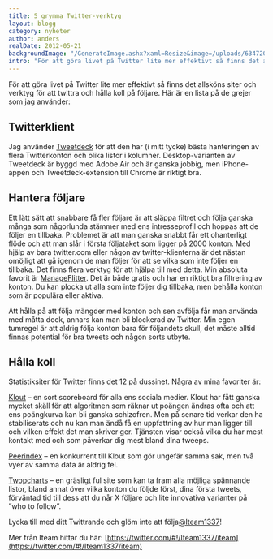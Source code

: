 ```yaml
---
title: 5 grymma Twitter-verktyg
layout: blogg
category: nyheter
author: anders
realDate: 2012-05-21
backgroundImage: "/GenerateImage.ashx?xaml=Resize&image=/uploads/634720665710377957-twitter.png&format=png&maxWidth=375&maxHeight=375"
intro: "För att göra livet på Twitter lite mer effektivt så finns det allsköns siter och verktyg för att twittra och hålla koll på följare. Här är mina favoriter!"
---
```



För att göra livet på Twitter lite mer effektivt så finns det allsköns siter och verktyg för att twittra och hålla koll på följare. Här är en lista på de grejer som jag använder:

## Twitterklient

Jag använder [Tweetdeck](http://www.tweetdeck.com/) för att den har (i mitt tycke) bästa hanteringen av flera Twitterkonton och olika listor i kolumner. Desktop-varianten av Tweetdeck är byggd med Adobe Air och är ganska jobbig, men iPhone-appen och Tweetdeck-extension till Chrome är riktigt bra.

## Hantera följare

Ett lätt sätt att snabbare få fler följare är att släppa filtret och följa ganska många som någorlunda stämmer med ens intresseprofil och hoppas att de följer en tillbaka. Problemet är att man ganska snabbt får ett ohanterligt flöde och att man slår i första följataket som ligger på 2000 konton. Med hjälp av bara twitter.com eller någon av twitter-klienterna är det nästan omöjligt att gå igenom de man följer för att se vilka som inte följer en tillbaka. Det finns flera verktyg för att hjälpa till med detta. Min absoluta favorit är [ManageFlitter](http://manageflitter.com/). Det är både gratis och har en riktigt bra filtrering av konton. Du kan plocka ut alla som inte följer dig tillbaka, men behålla konton som är populära eller aktiva.

Att hålla på att följa mängder med konton och sen avfölja får man använda med måtta dock, annars kan man bli blockerad av Twitter. Min egen tumregel är att aldrig följa konton bara för följandets skull, det måste alltid finnas potential för bra tweets och någon sorts utbyte.

## Hålla koll

Statistiksiter för Twitter finns det 12 på dussinet. Några av mina favoriter är:

[Klout](http://www.klout.com/) – en sort scoreboard för alla ens sociala medier. Klout har fått ganska mycket skäll för att algoritmen som räknar ut poängen ändras ofta och att ens poängkurva kan bli ganska schizofren. Men på senare tid verkar den ha stabiliserats och nu kan man ändå få en uppfattning av hur man ligger till och vilken effekt det man skriver ger. Tjänsten visar också vilka du har mest kontakt med och som påverkar dig mest bland dina tweeps.

[Peerindex](http://www.peerindex.com/) – en konkurrent till Klout som gör ungefär samma sak, men två vyer av samma data är aldrig fel.

[Twopcharts](http://twopcharts.com/) – en gräsligt ful site som kan ta fram alla möjliga spännande listor, bland annat över vilka konton du följde först, dina första tweets, förväntad tid till dess att du når X följare och lite innovativa varianter på ”who to follow”.

Lycka till med ditt Twittrande och glöm inte att följa[@Iteam1337](https://twitter.com/#%21/Iteam1337)!

Mer från Iteam hittar du här: [https://twitter.com/#!/Iteam1337/iteam](https://twitter.com/#!/Iteam1337/iteam)

